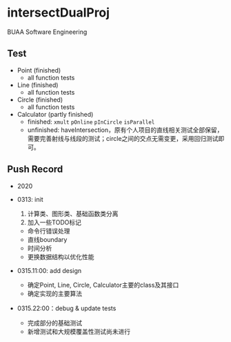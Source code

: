 # intersectDualProj
BUAA Software Engineering

## Test
- Point (finished)
  - all function tests
- Line (finished)
  - all function tests
- Circle (finished)
  - all function tests
- Calculator (partly finished)
  - finished: `xmult` `pOnline` `pInCircle` `isParallel`
  - unfinished: haveIntersection，原有个人项目的直线相关测试全部保留，需要完善射线与线段的测试；circle之间的交点无需变更，采用回归测试即可。
 
## Push Record 
- 2020

- 0313: init
  1. 计算类、图形类、基础函数类分离
  2. 加入一些TODO标记
    - 命令行错误处理
    - 直线boundary
    - 时间分析
    - 更换数据结构以优化性能 

- 0315.11:00: add design
  - 确定Point, Line, Circle, Calculator主要的class及其接口
  - 确定实现的主要算法    

- 0315.22:00：debug & update tests
  - 完成部分的基础测试
  - 新增测试和大规模覆盖性测试尚未进行